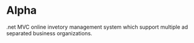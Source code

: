 # Alpha
.net MVC online invetory management system which support multiple ad separated business organizations.
